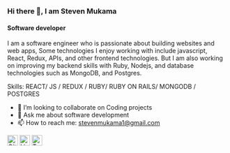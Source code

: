 ### Hi there 👋, I am Steven Mukama 
#### Software developer

I am a software engineer who is passionate about building websites and web apps, Some technologies I enjoy working with include javascript, React, Redux, APIs, and other frontend technologies. But I am also working on improving my backend skills with Ruby, Nodejs, and database technologies such as MongoDB, and Postgres.

Skills: REACT/ JS / REDUX / RUBY/ RUBY ON RAILS/ MONGODB / POSTGRES 

- 👯 I’m looking to collaborate on Coding projects 
- 💬 Ask me about software development  
- 📫 How to reach me: stevenmukama1@gmail.com 

[<img src="https://cdn.jsdelivr.net/npm/simple-icons@3.0.1/icons/github.svg" alt="GitHub" height="24">](https://github.com/stevenmukama)
[<img src="https://cdn.jsdelivr.net/npm/simple-icons@3.0.1/icons/linkedin.svg" alt="LinkedIn" height="24">](https://www.linkedin.com/in/steven-mukama-b83067197/)
[<img src="https://cdn.jsdelivr.net/npm/simple-icons@3.0.1/icons/twitter.svg" alt="Twitter" height="24">](https://twitter.com/mukama_steven)


